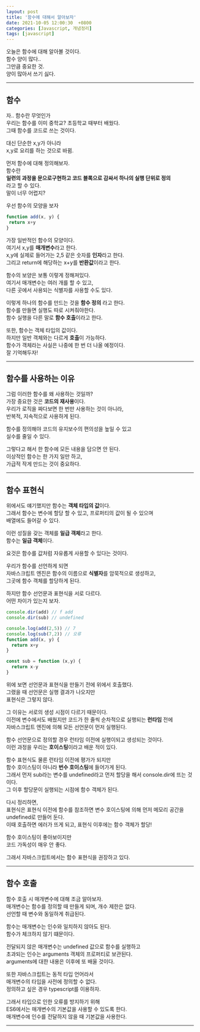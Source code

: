 ```yaml
---
layout: post
title: '함수에 대해서 알아보자'
date: 2021-10-05 12:00:30  +0800
categories: [Javascript, 개념정리]
tags: [javascript]
---
```


오늘은 함수에 대해 알아볼 것이다.  
함수 양이 많다..  
그만큼 중요한 것.  
양이 많아서 쓰기 싫다.

---

## **함수**  

자.. 함수란 무엇인가  
우리는 함수를 이미 중학교? 초등학교 때부터 배웠다.  
그때 함수를 코드로 쓰는 것이다.  

대신 단순한 x,y가 아니라  
x,y로 요리를 하는 것으로 바뀜.  

먼저 함수에 대해 정의해보자.  
함수란  
**일련의 과정을 문으로구현하고 코드 블록으로 감싸서 하나의 실행 단위로 정의**  
라고 할 수 있다.  
말이 너무 어렵지?  

우선 함수의 모양을 보자  
```js
function add(x, y) {
 return x+y
}
```  

가장 일반적인 함수의 모양이다.  
여기서 x,y를 **매개변수**라고 한다.  
x,y에 실제로 들어가는 2,5 같은 숫자를 **인자**라고 한다.  
그리고 return에 해당하는 x+y를 **반환값**이라고 한다.  

함수의 보양은 보통 이렇게 정해져있다.  
여기서 매개변수는 여러 개를 할 수 있고,  
다른 곳에서 사용되는 식별자를 사용할 수도 있다.  

이렇게 하나의 함수를 만드는 것을 **함수 정의** 라고 한다.  
함수를 만들면 실행도 따로 시켜줘야한다.  
함수 실행을 다른 말로 **함수 호출**이라고 한다.  

또한, 함수는 객체 타입의 값이다.  
하지만 일반 객체와는 다르게 **호출**이 가능하다.  
함수가 객체라는 사실은 나중에 한 번 더 나올 예정이다.  
잘 기억해두자!  

---  

## **함수를 사용하는 이유**  

그럼 이러한 함수를 왜 사용하는 것일까?  
가장 중요한 것은 **코드의 재사용**이다.  
우리가 로직을 짜다보면 한 번만 사용하는 것이 아니라,  
반복적, 지속적으로 사용하게 된다.  

함수를 정의해야 코드의 유지보수의 편의성을 높일 수 있고  
실수를 줄일 수 있다.  

그렇다고 해서 한 함수에 모든 내용을 담으면 안 된다.  
이상적인 함수는 한 가지 일만 하고,  
가급적 작게 만드는 것이 중요하다.  

---  

## **함수 표현식**  

위에서도 얘기했지만 함수는 **객체 타입의 값**이다.  
그래서 함수는 변수에 할당 할 수 있고, 프로퍼티의 값이 될 수 있으며  
배열에도 들어갈 수 있다.  

이런 성질을 갖는 객체를 **일급 객체**라고 한다.  
함수는 **일급 객체**이다.  

요것은 함수를 값처럼 자유롭게 사용할 수 있다는 것이다.  

우리가 함수를 선언하게 되면  
자바스크립트 엔진은 함수의 이름으로 **식별자**를 암묵적으로 생성하고,  
그곳에 함수 객체를 할당하게 된다.  

하지만 함수 선언문과 표현식을 서로 다르다.  
어떤 차이가 있는지 보자.  

```js
console.dir(add) // f add
console.dir(sub) // undefined

console.log(add(2,5)) // 7
console.log(sub(7,2)) // 오류
function add(x, y) {
  return x+y
}

const sub = function (x,y) {
  return x-y
}

```

위에 보면 선언문과 표현식을 만들기 전에 위에서 호출했다.  
그랬을 때 선언문은 실행 결과가 나오지만  
표현식은 그렇지 않다.  

그 이유는 서로의 생성 시점이 다르기 때문이다.  
이전에 변수에서도 배웠지만 코드가 한 줄씩 순차적으로 실행되는 **런타임** 전에  
자바스크립트 엔진에 의해 모든 선언문이 먼저 실행된다.  

함수 선언문으로 정의할 경우 런타임 이전에 실행이되고 생성되는 것이다.  
이런 과정을 우리는 **호이스팅**이라고 배운 적이 있다.  

함수 표현식도 물론 런타임 이전에 평가가 되지만  
함수 호이스팅이 아니라 **번수 호이스팅**에 들어가게 된다.  
그래서 먼저 sub라는 변수를 undefined라고 먼저 할당을 해서 console.dir에 뜨는 것이다.  
그 이후 할당문이 실행되는 시점에 함수 객체가 된다.  

다시 정리하면,  
표현식은 표현식 이전에 함수를 참조하면 변수 호이스팅에 의해 먼저 메모리 공간을 undefined로 만들어 둔다.  
이때 호출하면 에러가 뜨게 되고, 표현식 이후에는 함수 객체가 할당!  

함수 호이스팅이 좋아보이지만  
코드 가독성이 매우 안 좋다.  

그래서 자바스크립트에서는 함수 표현식을 권장하고 있다.  

---  

## **함수 호출**  

함수 호출 시 매개변수에 대해 조금 알아보자.  
매개변수는 함수를 정의할 때 만들게 되며, 개수 제한은 없다.  
선언할 때 변수와 동일하게 취급된다.  

함수는 매개변수는 인수와 일치하지 않아도 된다.  
함수가 체크하지 않기 떄문이다.  

전달되지 않은 매개변수는 undefined 값으로 함수를 실행하고  
초과되는 인수는 arguments 객체의 프로퍼티로 보관된다.  
arguments에 대한 내용은 이후에 또 배울 것이다.  

또한 자바스크립트는 동적 타입 언어라서  
매개변수의 타입을 사전에 정의할 수 없다.  
정의하고 싶은 경우 typescript를 이용하자.  

그래서 타입으로 인한 오류를 방지하기 위해  
ES6에서는 매개변수의 기본값을 사용할 수 있도록 한다.  
매개변수에 인수를 전달하지 않을 때 기본값을 사용한다.  

---  